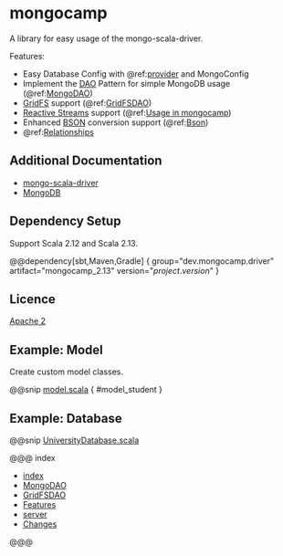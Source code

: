 # mongocamp

A library for easy usage of the mongo-scala-driver.

Features:

* Easy Database Config with @ref:[provider](database/provider.md) and MongoConfig
* Implement the [DAO](https://en.wikipedia.org/wiki/Data_access_object) Pattern for simple MongoDB usage (@ref:[MongoDAO](dao/index.md))
* [GridFS](https://mongodb.github.io/mongo-java-driver/4.0/driver-scala/tutorials/gridfs/) support (@ref:[GridFSDAO](gridfs/index.md))
* [Reactive Streams](https://mongodb.github.io/mongo-java-driver/4.0/driver-scala/getting-started/quick-start-primer/) support (@ref:[Usage in mongocamp](database/reactive_streams.md))
* Enhanced [BSON](https://mongodb.github.io/mongo-java-driver/4.0/driver-scala/bson/) conversion support (@ref:[Bson](database/bson.md))
* @ref:[Relationships](database/relationships.md)

## Additional Documentation

* [mongo-scala-driver](https://mongodb.github.io/mongo-java-driver/4.0/driver-scala/)
* [MongoDB](https://docs.mongodb.com/)

## Dependency Setup

Support Scala 2.12 and Scala 2.13.

@@dependency[sbt,Maven,Gradle] {
  group="dev.mongocamp.driver"
  artifact="mongocamp_2.13"
  version="$project.version$"
}

## Licence

[Apache 2](https://github.com/sfxcode/mongocamp/blob/master/LICENSE)

## Example: Model

Create custom model classes.

@@snip [model.scala](../../../../src/test/scala/com/mongocamp/driver/mongodb/model/model.scala) { #model_student }

## Example: Database

@@snip [UniversityDatabase.scala](../../../../src/test/scala/com/mongocamp/driver/mongodb/test/UniversityDatabase.scala)

@@@ index

 - [index](database/index.md)
 - [MongoDAO](dao/index.md)
 - [GridFSDAO](gridfs/index.md)
 - [Features](collection/index.md)
 - [server](server.md)
 - [Changes ](changes.md)

@@@
